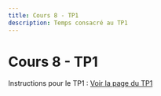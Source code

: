 ```yaml
---
title: Cours 8 - TP1
description: Temps consacré au TP1
---
```


# Cours 8 - TP1

Instructions pour le TP1 : [Voir la page du TP1](/tp/tp1)
